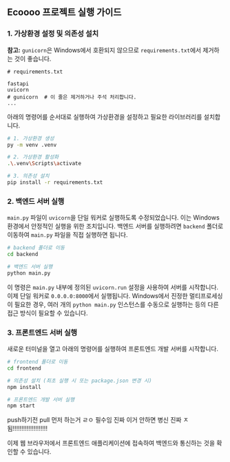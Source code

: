 ## Ecoooo 프로젝트 실행 가이드

### 1. 가상환경 설정 및 의존성 설치

**참고:** `gunicorn`은 Windows에서 호환되지 않으므로 `requirements.txt`에서 제거하는 것이 좋습니다.

```
# requirements.txt

fastapi
uvicorn
# gunicorn  # 이 줄은 제거하거나 주석 처리합니다.
...
```

아래의 명령어를 순서대로 실행하여 가상환경을 설정하고 필요한 라이브러리를 설치합니다.

```bash
# 1. 가상환경 생성
py -m venv .venv

# 2. 가상환경 활성화
.\.venv\Scripts\activate

# 3. 의존성 설치
pip install -r requirements.txt
```

### 2. 백엔드 서버 실행

`main.py` 파일이 `uvicorn`을 단일 워커로 실행하도록 수정되었습니다. 이는 Windows 환경에서 안정적인 실행을 위한 조치입니다. 백엔드 서버를 실행하려면 `backend` 폴더로 이동하여 `main.py` 파일을 직접 실행하면 됩니다.

```bash
# backend 폴더로 이동
cd backend

# 백엔드 서버 실행
python main.py
```

이 명령은 `main.py` 내부에 정의된 `uvicorn.run` 설정을 사용하여 서버를 시작합니다. 이제 단일 워커로 `0.0.0.0:8000`에서 실행됩니다. Windows에서 진정한 멀티프로세싱이 필요한 경우, 여러 개의 `python main.py` 인스턴스를 수동으로 실행하는 등의 다른 접근 방식이 필요할 수 있습니다.

### 3. 프론트엔드 서버 실행

새로운 터미널을 열고 아래의 명령어를 실행하여 프론트엔드 개발 서버를 시작합니다.

```bash
# frontend 폴더로 이동
cd frontend

# 의존성 설치 (최초 실행 시 또는 package.json 변경 시)
npm install

# 프론트엔드 개발 서버 실행
npm start
```
push하기전 pull 먼저 하는거 ㄹㅇ 필수임 진짜 이거 안하면 병신 진짜 ㅈ됨!!!!!!!!!!!!!!!!!!!!



이제 웹 브라우저에서 프론트엔드 애플리케이션에 접속하여 백엔드와 통신하는 것을 확인할 수 있습니다.